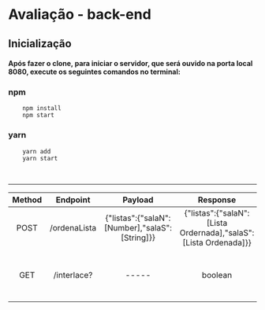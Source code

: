 # Avaliação - back-end
</hr>

## Inicialização

#### Após fazer o clone, para iniciar o servidor, que será ouvido na porta local 8080, execute os seguintes comandos no terminal: 


### npm
~~~npm
    npm install 
    npm start 
~~~
### yarn
~~~yarn
    yarn add
    yarn start
~~~



<br/>
<hr/>


| Method|Endpoint |Payload|Response|Action|
|:-:	|:-:	|:-:	|:-:	|:-:	|
|POST|/ordenaLista|{"listas":{"salaN":[Number],"salaS":[String]}}|{"listas":{"salaN":[Lista Ordernada],"salaS":[Lista Ordenada]}} 	            |  Retorna listas ordenadas
|GET| /interlace?| ----- | boolean | verifica se os intervalos se sobrepõe  


